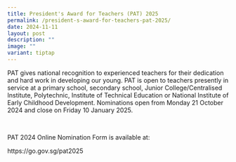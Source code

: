 ```yaml
---
title: President's Award for Teachers (PAT) 2025
permalink: /president-s-award-for-teachers-pat-2025/
date: 2024-11-11
layout: post
description: ""
image: ""
variant: tiptap
---
```

<p>PAT gives national recognition to experienced teachers for their dedication
and hard work in developing our young. PAT is open to teachers presently
in service at a primary school, secondary school, Junior College/Centralised
Institute, Polytechnic, Institute of Technical Education or National Institute
of Early Childhood Development. Nominations open from Monday 21 October
2024 and close on Friday 10 January 2025.</p>
<p>&nbsp;</p>
<p>PAT 2024 Online Nomination Form is available at:</p>
<p><a rel="noopener noreferrer nofollow" target="_blank">https://go.gov.sg/pat2025</a>
</p>